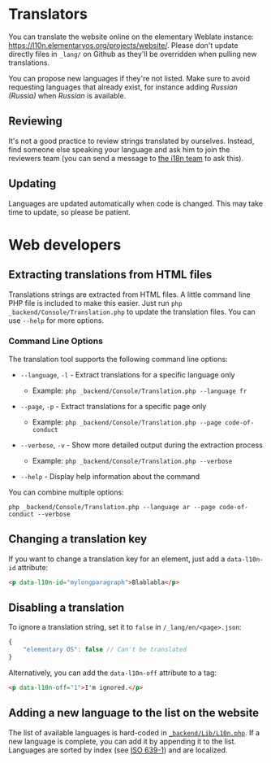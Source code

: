 # Translators

You can translate the website online on the elementary Weblate instance: https://l10n.elementaryos.org/projects/website/. Please don't update directly files in `_lang/` on Github as they'll be overridden when pulling new translations.

You can propose new languages if they're not listed. Make sure to avoid requesting languages that already exist, for instance adding _Russian (Russia)_ when _Russian_ is available.

## Reviewing

It's not a good practice to review strings translated by ourselves. Instead, find someone else speaking your language and ask him to join the reviewers team (you can send a message to [the i18n team](mailto:i18n@elementary.io?subject=Review%20Team%20Request) to ask this).

## Updating

Languages are updated automatically when code is changed. This may take time to update, so please be patient.

# Web developers

## Extracting translations from HTML files

Translations strings are extracted from HTML files. A little command line PHP file is included to make this easier. Just run `php _backend/Console/Translation.php` to update the translation files. You can use `--help` for more options.

### Command Line Options

The translation tool supports the following command line options:

* `--language`, `-l` - Extract translations for a specific language only
   * Example: `php _backend/Console/Translation.php --language fr`

* `--page`, `-p` - Extract translations for a specific page only 
   * Example: `php _backend/Console/Translation.php --page code-of-conduct`

* `--verbose`, `-v` - Show more detailed output during the extraction process
   * Example: `php _backend/Console/Translation.php --verbose`

* `--help` - Display help information about the command

You can combine multiple options:
```
php _backend/Console/Translation.php --language ar --page code-of-conduct --verbose
```

## Changing a translation key

If you want to change a translation key for an element, just add a `data-l10n-id` attribute:

```html
<p data-l10n-id="mylongparagraph">Blablabla</p>
```

## Disabling a translation

To ignore a translation string, set it to `false` in `/_lang/en/<page>.json`:

```js
{
    "elementary OS": false // Can't be translated
}
```

Alternatively, you can add the `data-l10n-off` attribute to a tag:
```html
<p data-l10n-off="1">I'm ignored.</p>
```

## Adding a new language to the list on the website

The list of available languages is hard-coded in [`_backend/Lib/L10n.php`](https://github.com/elementary/website/blob/master/_backend/Lib/L10n.php). If a new language is complete, you can add it by appending it to the list. Languages are sorted by index (see [ISO 639-1](https://en.wikipedia.org/wiki/List_of_ISO_639-1_codes)) and are localized.
